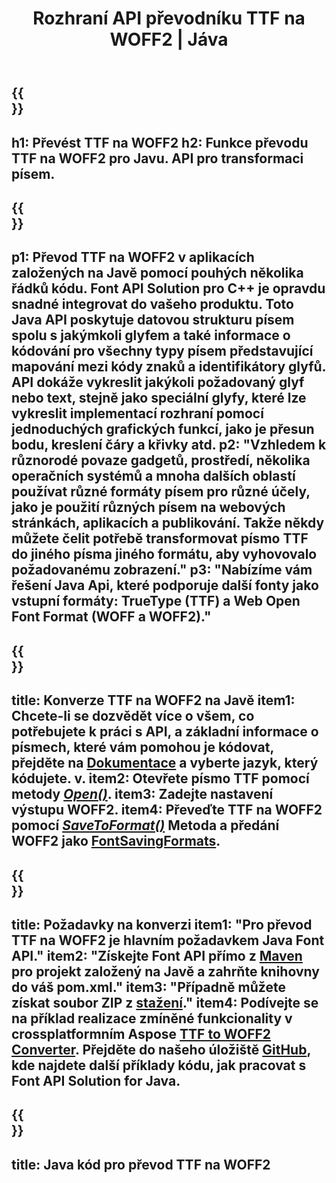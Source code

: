 ﻿---
translation: true
template: /_templates/conversion-child-java.md
title: Rozhraní API převodníku TTF na WOFF2 | Jáva
description: Převeďte TTF na WOFF2 pomocí Java API na Windows a Linux. Integrujte tuto nativní funkci převodu písem TTF na WOFF2 do svého vlastního řešení.
keywords: ttf to woff2 java api, ttf2woff2 java řešení, ttf to woff2 java
url: /java/conversion/ttf-to-woff2/
family: font
platformtag: java
feature: conversion
informat: WOFF
outformat: TTF
faq: faqchild
otherformats: WOFF
---

{{<section banner>}}
---
h1: Převést TTF na WOFF2
h2: Funkce převodu TTF na WOFF2 pro Javu. API pro transformaci písem.
---

{{<section overview>}}
---
p1: Převod TTF na WOFF2 v aplikacích založených na Javě pomocí pouhých několika řádků kódu. Font API Solution pro С++ je opravdu snadné integrovat do vašeho produktu. Toto Java API poskytuje datovou strukturu písem spolu s jakýmkoli glyfem a také informace o kódování pro všechny typy písem představující mapování mezi kódy znaků a identifikátory glyfů. API dokáže vykreslit jakýkoli požadovaný glyf nebo text, stejně jako speciální glyfy, které lze vykreslit implementací rozhraní pomocí jednoduchých grafických funkcí, jako je přesun bodu, kreslení čáry a křivky atd.
p2: "Vzhledem k různorodé povaze gadgetů, prostředí, několika operačních systémů a mnoha dalších oblastí používat různé formáty písem pro různé účely, jako je použití různých písem na webových stránkách, aplikacích a publikování. Takže někdy můžete čelit potřebě transformovat písmo TTF do jiného písma jiného formátu, aby vyhovovalo požadovanému zobrazení."
p3: "Nabízíme vám řešení Java Api, které podporuje další fonty jako vstupní formáty: TrueType (TTF) a Web Open Font Format (WOFF a WOFF2)."
---

{{<section feature1>}}
---
title: Konverze TTF na WOFF2 na Javě
item1: Chcete-li se dozvědět více o všem, co potřebujete k práci s API, a základní informace o písmech, které vám pomohou je kódovat, přejděte na [Dokumentace](https://docs.aspose.com/font/) a vyberte jazyk, který kódujete. v.
item2: Otevřete písmo TTF pomocí metody [*Open()*](https://reference.aspose.com/font/java/com.aspose.font/Font#open-com.aspose.font.FontDefinition-).
item3: Zadejte nastavení výstupu WOFF2.
item4: Převeďte TTF na WOFF2 pomocí [*SaveToFormat()*](https://reference.aspose.com/font/java/com.aspose.font/Font#saveToFormat-java.io.OutputStream-com.aspose.font.FontSavingFormats-) Metoda a předání WOFF2 jako [FontSavingFormats](https://reference.aspose.com/font/java/com.aspose.font/FontSavingFormats).
---

{{<section feature2>}}
---
title: Požadavky na konverzi
item1: "Pro převod TTF na WOFF2 je hlavním požadavkem Java Font API."
item2: "Získejte Font API přímo z [Maven](https://repository.aspose.com/webapp/#/artifacts/browse/tree/General/repo/com/aspose/aspose-font) pro projekt založený na Javě a zahrňte knihovny do váš pom.xml."
item3: "Případně můžete získat soubor ZIP z [stažení](https://releases.aspose.com/font/java/)."
item4: Podívejte se na příklad realizace zmíněné funkcionality v crossplatformním Aspose [TTF to WOFF2 Converter](https://products.aspose.app/font/conversion/ttf-to-woff2). Přejděte do našeho úložiště [GitHub](https://github.com/aspose-font/Aspose.Font-Documentation/tree/master/java-examples), kde najdete další příklady kódu, jak pracovat s Font API Solution for Java.
---

{{<section codeexample>}}
---
title: Java kód pro převod TTF na WOFF2
---
